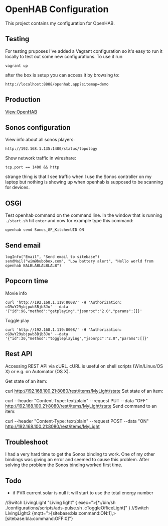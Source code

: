 # OpenHAB Configuration

This project contains my configuration for  OpenHAB.

## Testing

For testing pruposes I've added a Vagrant configuration so it's easy to run it locally to test out some new configurations.
To use it run

    vagrant up

after the box is setup you can access it by browsing to:

    http://localhost:8888/openhab.app?sitemap=demo

## Production

[View OpenHAB](http://192.168.1.117:8080/openhab.app?sitemap=demo)

## Sonos configuration

View info about all sonos players:

    http://192.168.1.135:1400/status/topology

Show network traffic in wireshare:

    tcp.port == 1400 && http

strange thing is that I see traffic when I use the Sonos controller on my laptop but nothing is showing up when openhab is supposed to be scanning for devices.

## OSGI

Test openhab command on the command line. In the window that is running `./start.sh` hit `enter` and now for example type this command:

    openhab send Sonos_GF_KitchenUID ON

## Send email

    logInfo("Email", "Send email to sitebase")
    sendMail("wim@bubobox.com", "Low battery alert", "Hello world from openhab BALBLABLALBLALB")

## Popcorn time

Movie info

    curl 'http://192.168.1.119:8008/' -H 'Authorization: cG9wY29ybjpwb3Bjb3Ju' --data '{"id":96,"method":"getplaying","jsonrpc":"2.0","params":[]}'

Toggle play

    curl 'http://192.168.1.119:8008/' -H 'Authorization: cG9wY29ybjpwb3Bjb3Ju' --data '{"id":30,"method":"toggleplaying","jsonrpc":"2.0","params":[]}'

## Rest API

Accessing REST API via cURL. cURL is useful on shell scripts (Win/Linux/OS X) or e.g. on Automator (OS X).

Get state of an item:

curl http://192.168.100.21:8080/rest/items/MyLight/state
Set state of an item:

curl --header "Content-Type: text/plain" --request PUT --data "OFF" http://192.168.100.21:8080/rest/items/MyLight/state
Send command to an item:

curl --header "Content-Type: text/plain" --request POST --data "ON" http://192.168.100.21:8080/rest/items/MyLight


## Troubleshoot

I had a very hard time to get the Sonos binding to work. One of my  other bindings was giving an error and seemed to cause this problem. After solving the problem the Sonos binding worked first time.

## Todo

* if PVR current solar is null it will start to use the total energy number

//Switch LivingLight "Living light" { exec=">[*:/bin/sh ./configurations/scripts/ads-pulse.sh .cToggleOfficeLight]" }
//Switch LivingLight2 {mqtt=">[sitebase:bla:command:ON:1],>[sitebase:bla:command:OFF:0]"}

